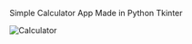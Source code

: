 Simple Calculator App Made in Python Tkinter

![Calculator](https://user-images.githubusercontent.com/76532702/110518314-f80e4f00-8131-11eb-81d4-5813f4831c38.gif)
